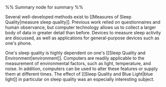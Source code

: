 %% Summary node for summary %%

Several well-developed methods exist to [[Measures of Sleep Quality|measure sleep quality]]. Previous work relied on questionnaires and human observance, but computer technology allows us to collect a larger body of data in greater detail than before. Devices to measure sleep activity are discussed, as well as applications for general-purpose devices such as one's phone. 

One's sleep quality is highly dependent on one's [[Sleep Quality and Environment|environment]]. Computers are readily applicable to the measurement of environmental factors, such as light, temperature, and noise. In addition, computers can be used to alter these features or supply them at different times. The effect of [[Sleep Quality and Blue Light|blue light]] in particular on sleep quality was an especially interesting subject. 
